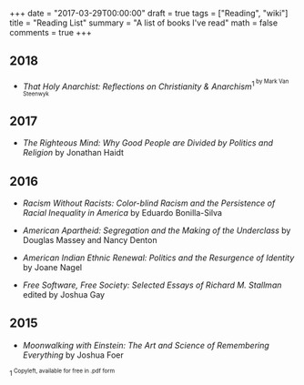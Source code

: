 +++
date = "2017-03-29T00:00:00"
draft = true
tags = ["Reading", "wiki"]
title = "Reading List"
summary = "A list of books I've read"
math = false
comments = true
+++

## 2018

- _That Holy Anarchist: Reflections on Christianity & Anarchism_<sup>1<sup> by Mark Van Steenwyk

## 2017

- _The Righteous Mind: Why Good People are Divided by Politics and Religion_ by Jonathan Haidt

## 2016

- _Racism Without Racists: Color-blind Racism and the Persistence of Racial Inequality in America_ by Eduardo Bonilla-Silva

- _American Apartheid: Segregation and the Making of the Underclass_ by Douglas Massey and Nancy Denton

- _American Indian Ethnic Renewal: Politics and the Resurgence of Identity_ by Joane Nagel

- _Free Software, Free Society: Selected Essays of Richard M. Stallman_ edited by Joshua Gay

## 2015 

- _Moonwalking with Einstein: The Art and Science of Remembering Everything_ by Joshua Foer

<sup>1<sup> Copyleft, available for free in .pdf form 
